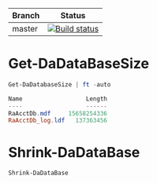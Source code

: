 | Branch        | Status        |
| ------------- | ------------- |
| master        | [![Build status](https://ci.appveyor.com/api/projects/status/ikclkqke6f09ujo8/branch/master?svg=true&passingText=master%20-%20OK&pendingText=master%20-%20PENDING&failingText=master%20-%20FAILED)](https://ci.appveyor.com/project/javydekoning/shrinkdadatabase/branch/master) |

# Get-DaDataBaseSize
```powershell
Get-DaDatabaseSize | ft -auto

Name                  Length
----                  ------
RaAcctDb.mdf     15658254336
RaAcctDb_log.ldf   137363456
```

# Shrink-DaDataBase
```powershell
Shrink-DaDataBase
```
